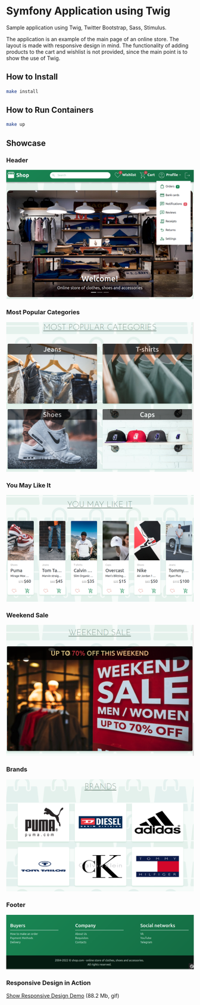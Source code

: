 # Symfony Application using Twig

Sample application using Twig, Twitter Bootstrap, Sass, Stimulus.

The application is an example of the main page of an online store. The layout is made with responsive design in mind. The functionality of adding products to the cart and wishlist is not provided, since the main point is to show the use of Twig.

## How to Install

```bash
make install
```

## How to Run Containers

```bash
make up
```

## Showcase
### Header
![Header](https://github.com/grn-it/assets/blob/main/symfony-application-using-twig/header.png)

### Most Popular Categories
![Most Popular Categories](https://github.com/grn-it/assets/blob/main/symfony-application-using-twig/most_popular_categories.png)

### You May Like It
![You May Like It](https://github.com/grn-it/assets/blob/main/symfony-application-using-twig/you_may_like_it.png)

### Weekend Sale
![Weekend Sale](https://github.com/grn-it/assets/blob/main/symfony-application-using-twig/weekend_sale.png)

### Brands
![Brands](https://github.com/grn-it/assets/blob/main/symfony-application-using-twig/brands.png)

### Footer
![Footer](https://github.com/grn-it/assets/blob/main/symfony-application-using-twig/footer.png)

### Responsive Design in Action
[Show Responsive Design Demo](https://github.com/grn-it/assets/tree/main/symfony-application-using-twig) (88.2 Mb, gif)

